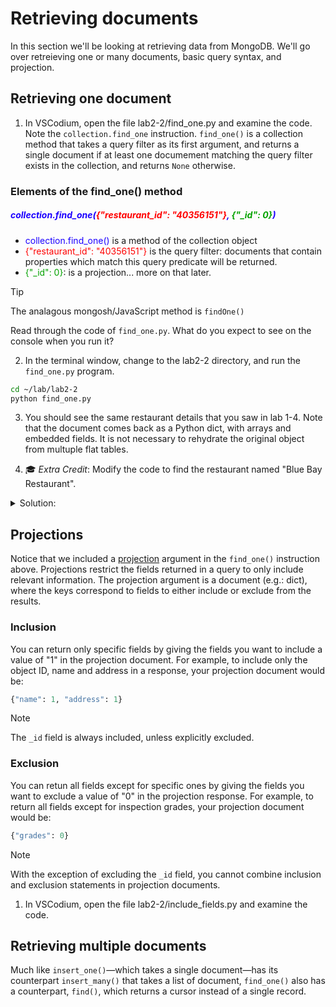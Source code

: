 # Retrieving documents

In this section we'll be looking at retrieving data from MongoDB. We'll go over retreieving one or many documents, basic query syntax, and projection.

## Retrieving one document

1. In VSCodium, open the file lab2-2/find_one.py and examine the code. Note the `collection.find_one` instruction. `find_one()` is a collection method that takes a query filter as its first argument, and returns a single document if at least one documement matching the query filter exists in the collection, and returns `None` otherwise.

  ### Elements of the find_one() method
  <h5><span style="color:#1c00ff">collection.find_one(</span><span style="color:#ff0000">{"restaurant_id": "40356151"}</span><span style="color:#1c00ff">, </span><span style="color:#04a200">{"_id": 0}</span><span style="color:#1c00ff">)</span></h5>

  - <span style="color:#1c00ff">collection.find_one()</span> is a method of the collection object
  - <span style="color:#ff0000">{"restaurant_id": "40356151"}</span> is the query filter: documents that contain properties which match this query predicate will be returned.
  - <span style="color:#04a200">{"_id": 0}</span>: is a projection... more on that later.

> [!TIP]
> The analagous mongosh/JavaScript method is `findOne()`

  Read through the code of `find_one.py`. What do you expect to see on the console when you run it?

2. In the terminal window, change to the lab2-2 directory, and run the `find_one.py` program.
  ```bash
  cd ~/lab/lab2-2
  python find_one.py 
  ```

3. You should see the same restaurant details that you saw in lab 1-4. Note that the document comes back as a Python dict, with arrays and embedded fields. It is not necessary to rehydrate the original object from multuple flat tables.

4. 🎓 *Extra Credit*: Modify the code to find the restaurant named "Blue Bay Restaurant".
  <details>
  <summary>Solution:</summary>

  ```python
  response = collection.find_one({"name": "Blue Bay Restaurant"}, {"_id": 0})
  ```
  </details>

## Projections

Notice that we included a [projection](https://www.mongodb.com/docs/manual/tutorial/project-fields-from-query-results/) argument in the `find_one()` instruction above. Projections restrict the fields returned in a query to only include relevant information. The projection argument is a document (e.g.: dict), where the keys correspond to fields to either include or exclude from the results. 

### Inclusion
You can return only specific fields by giving the fields you want to include a value of "1" in the projection document. For example, to include only the object ID, name and address in a response, your projection document would be:
```python
{"name": 1, "address": 1}
```
> [!NOTE]
> The `_id` field is always included, unless explicitly excluded.

### Exclusion
You can retun all fields except for specific ones by giving the fields you want to exclude a value of "0" in the projection response. For example, to return all fields except for inspection grades, your projection document would be:
```python
{"grades": 0}
```

> [!NOTE]
> With the exception of excluding the `_id` field, you cannot combine inclusion and exclusion statements in projection documents.

1. In VSCodium, open the file lab2-2/include_fields.py and examine the code. 

## Retrieving multiple documents

Much like `insert_one()`&mdash;which takes a single document&mdash;has its counterpart `insert_many()` that takes a list of document, `find_one()` also has a counterpart, `find()`, which returns a cursor instead of a single record.
